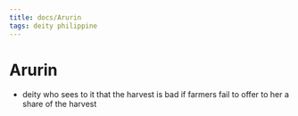 ```yaml
---
title: docs/Arurin
tags: deity philippine
---
```


# Arurin
- deity who sees to it that the harvest is bad if farmers fail to offer to her a share of the harvest